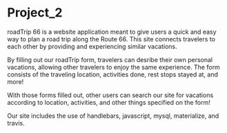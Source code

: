 # Project_2

roadTrip 66 is a website application meant to give users a quick and easy way to plan a road trip along the Route 66. This site connects travelers to each other by providing and experiencing similar vacations.

By filling out our roadTrip form, travelers can desribe their own personal vacations, allowing other travelers to enjoy the same experience. The form consists of the traveling location, activities done, rest stops stayed at, and more!

With those forms filled out, other users can search our site for vacations according to location, activities, and other things specified on the form!

Our site includes the use of handlebars, javascript, mysql, materialize, and travis.
